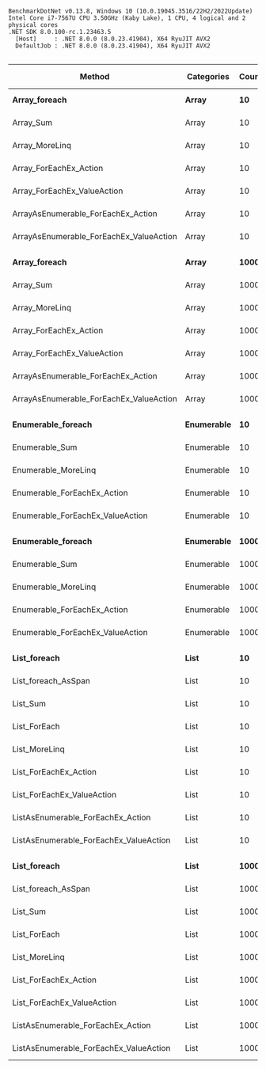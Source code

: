 ```

BenchmarkDotNet v0.13.8, Windows 10 (10.0.19045.3516/22H2/2022Update)
Intel Core i7-7567U CPU 3.50GHz (Kaby Lake), 1 CPU, 4 logical and 2 physical cores
.NET SDK 8.0.100-rc.1.23463.5
  [Host]     : .NET 8.0.0 (8.0.23.41904), X64 RyuJIT AVX2
  DefaultJob : .NET 8.0.0 (8.0.23.41904), X64 RyuJIT AVX2


```
| Method                                  | Categories | Count | Mean         | Error       | StdDev      | Median       | Ratio         | RatioSD | Gen0   | Allocated | Alloc Ratio |
|---------------------------------------- |----------- |------ |-------------:|------------:|------------:|-------------:|--------------:|--------:|-------:|----------:|------------:|
| **Array_foreach**                           | **Array**      | **10**    |     **3.165 ns** |   **0.1278 ns** |   **0.3542 ns** |     **3.090 ns** |      **baseline** |        **** |      **-** |         **-** |          **NA** |
| Array_Sum                               | Array      | 10    |     5.922 ns |   0.2107 ns |   0.6148 ns |     5.770 ns |  1.89x slower |   0.27x |      - |         - |          NA |
| Array_MoreLinq                          | Array      | 10    |    40.621 ns |   0.9513 ns |   2.6831 ns |    39.916 ns | 12.99x slower |   1.62x | 0.0573 |     120 B |          NA |
| Array_ForEachEx_Action                  | Array      | 10    |    24.855 ns |   0.5247 ns |   0.7005 ns |    24.637 ns |  7.47x slower |   0.76x | 0.0421 |      88 B |          NA |
| Array_ForEachEx_ValueAction             | Array      | 10    |     2.925 ns |   0.1120 ns |   0.3249 ns |     2.774 ns |  1.09x faster |   0.16x |      - |         - |          NA |
| ArrayAsEnumerable_ForEachEx_Action      | Array      | 10    |    25.850 ns |   0.5054 ns |   0.7718 ns |    25.554 ns |  7.98x slower |   0.97x | 0.0421 |      88 B |          NA |
| ArrayAsEnumerable_ForEachEx_ValueAction | Array      | 10    |     9.106 ns |   0.0974 ns |   0.0760 ns |     9.082 ns |  2.75x slower |   0.32x |      - |         - |          NA |
|                                         |            |       |              |             |             |              |               |         |        |           |             |
| **Array_foreach**                           | **Array**      | **1000**  |   **363.990 ns** |   **6.5500 ns** |  **10.1976 ns** |   **358.989 ns** |      **baseline** |        **** |      **-** |         **-** |          **NA** |
| Array_Sum                               | Array      | 1000  |    89.811 ns |   1.1836 ns |   0.9240 ns |    89.485 ns |  4.09x faster |   0.15x |      - |         - |          NA |
| Array_MoreLinq                          | Array      | 1000  | 1,643.405 ns |  27.6229 ns |  28.3667 ns | 1,633.977 ns |  4.52x slower |   0.15x | 0.0572 |     120 B |          NA |
| Array_ForEachEx_Action                  | Array      | 1000  | 1,289.325 ns |  12.4801 ns |   9.7436 ns | 1,287.452 ns |  3.52x slower |   0.12x | 0.0420 |      88 B |          NA |
| Array_ForEachEx_ValueAction             | Array      | 1000  |   363.028 ns |   6.9799 ns |  11.4682 ns |   357.249 ns |  1.00x faster |   0.03x |      - |         - |          NA |
| ArrayAsEnumerable_ForEachEx_Action      | Array      | 1000  | 1,271.476 ns |   6.3036 ns |   4.9214 ns | 1,269.616 ns |  3.47x slower |   0.11x | 0.0420 |      88 B |          NA |
| ArrayAsEnumerable_ForEachEx_ValueAction | Array      | 1000  | 1,546.416 ns |   5.8335 ns |   5.4567 ns | 1,547.096 ns |  4.24x slower |   0.13x |      - |         - |          NA |
|                                         |            |       |              |             |             |              |               |         |        |           |             |
| **Enumerable_foreach**                      | **Enumerable** | **10**    |   **504.958 ns** |   **9.2312 ns** |  **12.0032 ns** |   **500.730 ns** |      **baseline** |        **** | **0.1678** |     **352 B** |            **** |
| Enumerable_Sum                          | Enumerable | 10    |   503.057 ns |   3.8949 ns |   3.4527 ns |   501.861 ns |  1.01x faster |   0.03x | 0.1678 |     352 B |  1.00x more |
| Enumerable_MoreLinq                     | Enumerable | 10    |   504.057 ns |   4.0880 ns |   3.4137 ns |   503.671 ns |  1.01x faster |   0.03x | 0.2098 |     440 B |  1.25x more |
| Enumerable_ForEachEx_Action             | Enumerable | 10    |   518.498 ns |   9.6424 ns |  14.4323 ns |   512.488 ns |  1.03x slower |   0.04x | 0.2098 |     440 B |  1.25x more |
| Enumerable_ForEachEx_ValueAction        | Enumerable | 10    |   515.873 ns |  10.3145 ns |  24.7129 ns |   509.644 ns |  1.02x slower |   0.05x | 0.1678 |     352 B |  1.00x more |
|                                         |            |       |              |             |             |              |               |         |        |           |             |
| **Enumerable_foreach**                      | **Enumerable** | **1000**  | **5,720.523 ns** | **121.1572 ns** | **343.7029 ns** | **5,636.525 ns** |      **baseline** |        **** | **0.1678** |     **352 B** |            **** |
| Enumerable_Sum                          | Enumerable | 1000  | 6,558.582 ns | 131.1656 ns | 367.8023 ns | 6,435.955 ns |  1.15x slower |   0.08x | 0.1678 |     352 B |  1.00x more |
| Enumerable_MoreLinq                     | Enumerable | 1000  | 5,327.473 ns | 120.3491 ns | 343.3626 ns | 5,206.678 ns |  1.08x faster |   0.10x | 0.2060 |     440 B |  1.25x more |
| Enumerable_ForEachEx_Action             | Enumerable | 1000  | 5,898.580 ns | 115.2227 ns | 189.3142 ns | 5,825.275 ns |  1.04x slower |   0.07x | 0.2060 |     440 B |  1.25x more |
| Enumerable_ForEachEx_ValueAction        | Enumerable | 1000  | 5,046.548 ns |  95.6847 ns | 241.8075 ns | 4,929.405 ns |  1.13x faster |   0.09x | 0.1678 |     352 B |  1.00x more |
|                                         |            |       |              |             |             |              |               |         |        |           |             |
| **List_foreach**                            | **List**       | **10**    |     **7.159 ns** |   **0.1454 ns** |   **0.1891 ns** |     **7.080 ns** |      **baseline** |        **** |      **-** |         **-** |          **NA** |
| List_foreach_AsSpan                     | List       | 10    |     3.432 ns |   0.0604 ns |   0.1026 ns |     3.407 ns |  2.08x faster |   0.09x |      - |         - |          NA |
| List_Sum                                | List       | 10    |     5.035 ns |   0.1230 ns |   0.1643 ns |     4.961 ns |  1.42x faster |   0.07x |      - |         - |          NA |
| List_ForEach                            | List       | 10    |    26.031 ns |   0.5061 ns |   1.0224 ns |    25.575 ns |  3.65x slower |   0.18x | 0.0421 |      88 B |          NA |
| List_MoreLinq                           | List       | 10    |    43.706 ns |   0.7526 ns |   0.5876 ns |    43.557 ns |  6.10x slower |   0.23x | 0.0612 |     128 B |          NA |
| List_ForEachEx_Action                   | List       | 10    |    24.690 ns |   0.5249 ns |   0.9729 ns |    24.261 ns |  3.47x slower |   0.19x | 0.0421 |      88 B |          NA |
| List_ForEachEx_ValueAction              | List       | 10    |     4.379 ns |   0.1167 ns |   0.1297 ns |     4.348 ns |  1.64x faster |   0.06x |      - |         - |          NA |
| ListAsEnumerable_ForEachEx_Action       | List       | 10    |    24.397 ns |   0.5040 ns |   1.4380 ns |    23.663 ns |  3.45x slower |   0.25x | 0.0421 |      88 B |          NA |
| ListAsEnumerable_ForEachEx_ValueAction  | List       | 10    |     7.105 ns |   0.1173 ns |   0.0915 ns |     7.088 ns |  1.01x faster |   0.04x |      - |         - |          NA |
|                                         |            |       |              |             |             |              |               |         |        |           |             |
| **List_foreach**                            | **List**       | **1000**  |   **593.966 ns** |  **11.9187 ns** |  **20.2388 ns** |   **585.320 ns** |      **baseline** |        **** |      **-** |         **-** |          **NA** |
| List_foreach_AsSpan                     | List       | 1000  |   366.504 ns |   7.0565 ns |  12.9032 ns |   359.582 ns |  1.62x faster |   0.07x |      - |         - |          NA |
| List_Sum                                | List       | 1000  |    90.099 ns |   0.9701 ns |   0.8101 ns |    89.834 ns |  6.71x faster |   0.32x |      - |         - |          NA |
| List_ForEach                            | List       | 1000  | 1,385.749 ns |  26.5044 ns |  27.2181 ns | 1,370.509 ns |  2.32x slower |   0.10x | 0.0420 |      88 B |          NA |
| List_MoreLinq                           | List       | 1000  | 2,098.207 ns |  41.7633 ns |  39.0654 ns | 2,078.510 ns |  3.50x slower |   0.16x | 0.0610 |     128 B |          NA |
| List_ForEachEx_Action                   | List       | 1000  | 1,284.038 ns |   7.1180 ns |   5.5572 ns | 1,281.785 ns |  2.12x slower |   0.10x | 0.0420 |      88 B |          NA |
| List_ForEachEx_ValueAction              | List       | 1000  |   363.519 ns |   7.0121 ns |   9.5983 ns |   358.827 ns |  1.63x faster |   0.08x |      - |         - |          NA |
| ListAsEnumerable_ForEachEx_Action       | List       | 1000  | 1,292.732 ns |  24.8887 ns |  26.6307 ns | 1,281.496 ns |  2.16x slower |   0.10x | 0.0420 |      88 B |          NA |
| ListAsEnumerable_ForEachEx_ValueAction  | List       | 1000  | 1,549.408 ns |   7.4307 ns |   6.9507 ns | 1,552.172 ns |  2.58x slower |   0.10x |      - |         - |          NA |
